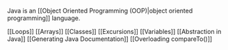 Java is an [[Object Oriented Programming (OOP)|object oriented programming]] language. 

[[Loops]]
[[Arrays]]
[[Classes]]
[[Excursions]]
[[Variables]]
[[Abstraction in Java]]
[[Generating Java Documentation]]
[[Overloading compareTo()]]
